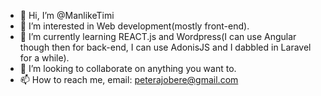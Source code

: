 - 👋 Hi, I’m @ManlikeTimi
- 👀 I’m interested in Web development(mostly front-end).
- 🌱 I’m currently learning REACT.js and Wordpress(I can use Angular though then for back-end, I can use AdonisJS and I dabbled in Laravel for a while).
- 💞️ I’m looking to collaborate on anything you want to.
- 📫 How to reach me, email: peterajobere@gmail.com

<!---
ManlikeTimi/ManlikeTimi is a ✨ special ✨ repository because its `README.md` (this file) appears on your GitHub profile.
You can click the Preview link to take a look at your changes.
--->
